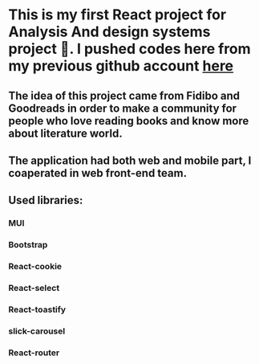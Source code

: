 # This is my first React project for Analysis And design systems project 🚴. I pushed codes here from my previous github account <a href="https://github.com/Gholizadef1/Kima/tree/dev">here</a>
## The idea of this project came from Fidibo and Goodreads in order to make a community for people who love reading books and know more about literature world.
## The application had both web and mobile part, I coaperated in web front-end team.
## Used libraries:
### MUI
### Bootstrap
### React-cookie
### React-select
### React-toastify
### slick-carousel
### React-router 
